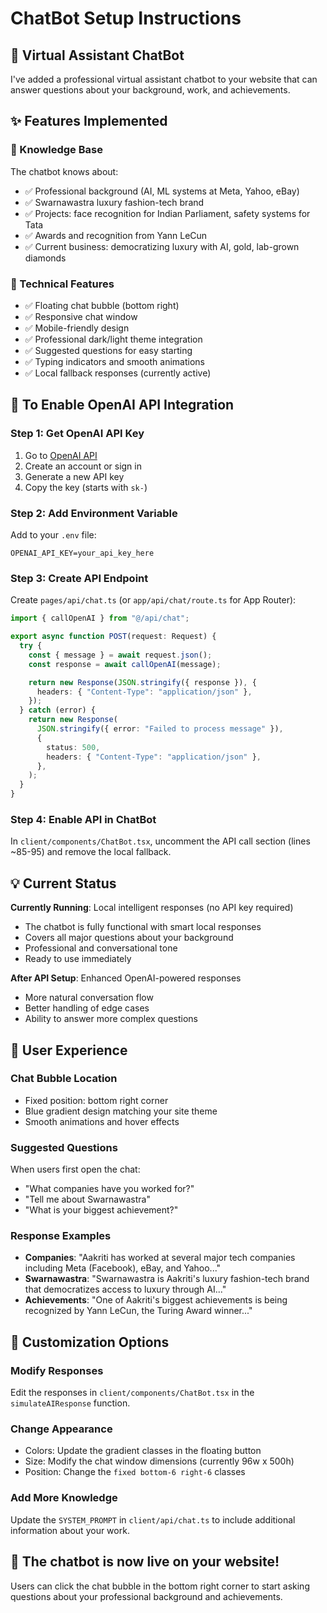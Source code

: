 # ChatBot Setup Instructions

## 🤖 Virtual Assistant ChatBot

I've added a professional virtual assistant chatbot to your website that can answer questions about your background, work, and achievements.

## ✨ Features Implemented

### 🎯 Knowledge Base

The chatbot knows about:

- ✅ Professional background (AI, ML systems at Meta, Yahoo, eBay)
- ✅ Swarnawastra luxury fashion-tech brand
- ✅ Projects: face recognition for Indian Parliament, safety systems for Tata
- ✅ Awards and recognition from Yann LeCun
- ✅ Current business: democratizing luxury with AI, gold, lab-grown diamonds

### 🔧 Technical Features

- ✅ Floating chat bubble (bottom right)
- ✅ Responsive chat window
- ✅ Mobile-friendly design
- ✅ Professional dark/light theme integration
- ✅ Suggested questions for easy starting
- ✅ Typing indicators and smooth animations
- ✅ Local fallback responses (currently active)

## 🚀 To Enable OpenAI API Integration

### Step 1: Get OpenAI API Key

1. Go to [OpenAI API](https://platform.openai.com/api-keys)
2. Create an account or sign in
3. Generate a new API key
4. Copy the key (starts with `sk-`)

### Step 2: Add Environment Variable

Add to your `.env` file:

```
OPENAI_API_KEY=your_api_key_here
```

### Step 3: Create API Endpoint

Create `pages/api/chat.ts` (or `app/api/chat/route.ts` for App Router):

```typescript
import { callOpenAI } from "@/api/chat";

export async function POST(request: Request) {
  try {
    const { message } = await request.json();
    const response = await callOpenAI(message);

    return new Response(JSON.stringify({ response }), {
      headers: { "Content-Type": "application/json" },
    });
  } catch (error) {
    return new Response(
      JSON.stringify({ error: "Failed to process message" }),
      {
        status: 500,
        headers: { "Content-Type": "application/json" },
      },
    );
  }
}
```

### Step 4: Enable API in ChatBot

In `client/components/ChatBot.tsx`, uncomment the API call section (lines ~85-95) and remove the local fallback.

## 💡 Current Status

**Currently Running**: Local intelligent responses (no API key required)

- The chatbot is fully functional with smart local responses
- Covers all major questions about your background
- Professional and conversational tone
- Ready to use immediately

**After API Setup**: Enhanced OpenAI-powered responses

- More natural conversation flow
- Better handling of edge cases
- Ability to answer more complex questions

## 📱 User Experience

### Chat Bubble Location

- Fixed position: bottom right corner
- Blue gradient design matching your site theme
- Smooth animations and hover effects

### Suggested Questions

When users first open the chat:

- "What companies have you worked for?"
- "Tell me about Swarnawastra"
- "What is your biggest achievement?"

### Response Examples

- **Companies**: "Aakriti has worked at several major tech companies including Meta (Facebook), eBay, and Yahoo..."
- **Swarnawastra**: "Swarnawastra is Aakriti's luxury fashion-tech brand that democratizes access to luxury through AI..."
- **Achievements**: "One of Aakriti's biggest achievements is being recognized by Yann LeCun, the Turing Award winner..."

## 🔧 Customization Options

### Modify Responses

Edit the responses in `client/components/ChatBot.tsx` in the `simulateAIResponse` function.

### Change Appearance

- Colors: Update the gradient classes in the floating button
- Size: Modify the chat window dimensions (currently 96w x 500h)
- Position: Change the `fixed bottom-6 right-6` classes

### Add More Knowledge

Update the `SYSTEM_PROMPT` in `client/api/chat.ts` to include additional information about your work.

## 🚀 The chatbot is now live on your website!

Users can click the chat bubble in the bottom right corner to start asking questions about your professional background and achievements.
